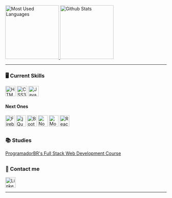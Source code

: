 <div align="left">
  <a href="https://github.com/JA-Lourenco">
    <img height="167em" alt="Most Used Languages" src="https://github-readme-stats.vercel.app/api/top-langs/?username=JA-Lourenco&layout=compact&theme=github_dark"/>
    <img height="167em" alt="Github Stats" src="https://github-readme-stats.vercel.app/api?username=JA-Lourenco&theme=github_dark&show_icons=true&include_all_commits=true&count_private=true" />
  </a>
</div>
  
<hr>

<div>
  <h3> 🖥️ Current Skills </h3>

  <img height="32px" alt="HTML5" src="https://img.shields.io/badge/HTML5-E34F26?style=for-the-badge&logo=html5&logoColor=white" /> 
  <img height="32px" alt="CSS3" src="https://img.shields.io/badge/CSS3-1572B6?style=for-the-badge&logo=css3&logoColor=white" /> 
  <img height="32px" alt="JavaScript" src="https://img.shields.io/badge/JavaScript-F7DF1E?style=for-the-badge&logo=javascript&logoColor=black" />
  
  <br>
  
  <h4> Next Ones </h4>
  
  <img height="35px" width="30px" alt="Firebase" src="https://cdn.jsdelivr.net/gh/devicons/devicon/icons/firebase/firebase-plain.svg" />
  <img height="35px" width="30px" alt="jQuery" src="https://cdn.jsdelivr.net/gh/devicons/devicon/icons/jquery/jquery-original.svg" /> 
  <img height="35px" width="30px" alt="Bootstrap" src="https://cdn.jsdelivr.net/gh/devicons/devicon/icons/bootstrap/bootstrap-plain.svg" /> 
  <img height="35px" width="30px" alt="Node.JS" src="https://cdn.jsdelivr.net/gh/devicons/devicon/icons/nodejs/nodejs-original.svg" />
  <img height="35px" width="30px" alt="MongoDB" src="https://cdn.jsdelivr.net/gh/devicons/devicon/icons/mongodb/mongodb-original.svg" />  
  <img height="35px" width="30px" alt="React" src="https://cdn.jsdelivr.net/gh/devicons/devicon/icons/react/react-original.svg" />
</div>

##

<div>
  <h3> 📚 Studies </h3>

  [ProgramadorBR's Full Stack Web Development Course](https://programadorbr.com)
</div>

##

<div>
  <h3> 🔗 Contact me </h3>

  <a href="https://www.linkedin.com/in/ja-lourenco/" target="_blank" rel="author">
    <img height="32px" alt="LinkedIn" src="https://img.shields.io/badge/linkedin-0A66C2?style=for-the-badge&logo=linkedin&logoColor=white" />
  </a>
</div>

<hr>




